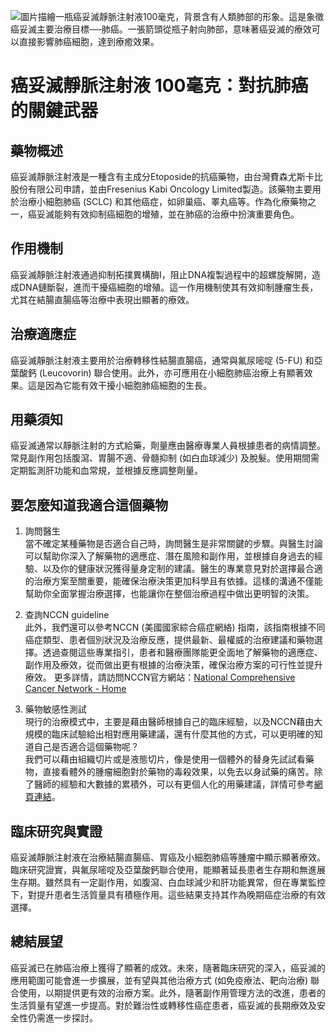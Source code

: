 ![圖片描繪一瓶癌妥滅靜脈注射液100毫克，背景含有人類肺部的形象。這是象徵癌妥滅主要治療目標──肺癌。一張箭頭從瓶子射向肺部，意味著癌妥滅的療效可以直接影響肺癌細胞，達到療癒效果。](https://i.imgur.com/zbi3N51.jpeg)
# 癌妥滅靜脈注射液 100毫克：對抗肺癌的關鍵武器 

## 藥物概述 

癌妥滅靜脈注射液是一種含有主成分Etoposide的抗癌藥物，由台灣費森尤斯卡比股份有限公司申請，並由Fresenius Kabi Oncology Limited製造。該藥物主要用於治療小細胞肺癌 (SCLC) 和其他癌症，如卵巢癌、睪丸癌等。作為化療藥物之一，癌妥滅能夠有效抑制癌細胞的增殖，並在肺癌的治療中扮演重要角色。

## 作用機制 

癌妥滅靜脈注射液通過抑制拓撲異構酶I，阻止DNA複製過程中的超螺旋解開，造成DNA鏈斷裂，進而干擾癌細胞的增殖。這一作用機制使其有效抑制腫瘤生長，尤其在結腸直腸癌等治療中表現出顯著的療效。

## 治療適應症 

癌妥滅靜脈注射液主要用於治療轉移性結腸直腸癌，通常與氟尿嘧啶 (5-FU) 和亞葉酸鈣 (Leucovorin) 聯合使用。此外，亦可應用在小細胞肺癌治療上有顯著效果。這是因為它能有效干擾小細胞肺癌細胞的生長。

## 用藥須知 

癌妥滅通常以靜脈注射的方式給藥，劑量應由醫療專業人員根據患者的病情調整。常見副作用包括腹瀉、胃腸不適、骨髓抑制 (如白血球減少) 及脫髮。使用期間需定期監測肝功能和血常規，並根據反應調整劑量。

## 要怎麼知道我適合這個藥物 

1. 詢問醫生  
當不確定某種藥物是否適合自己時，詢問醫生是非常關鍵的步驟。與醫生討論可以幫助你深入了解藥物的適應症、潛在風險和副作用，並根據自身過去的經驗、以及你的健康狀況獲得量身定制的建議。醫生的專業意見對於選擇最合適的治療方案至關重要，能確保治療決策更加科學且有依據。這樣的溝通不僅能幫助你全面掌握治療選擇，也能讓你在整個治療過程中做出更明智的決策。 

2. 查詢NCCN guideline  
此外，我們還可以參考NCCN (美國國家綜合癌症網絡) 指南，該指南根據不同癌症類型、患者個別狀況及治療反應，提供最新、最權威的治療建議和藥物選擇。透過查閱這些專業指引，患者和醫療團隊能更全面地了解藥物的適應症、副作用及療效，從而做出更有根據的治療決策，確保治療方案的可行性並提升療效。 
更多詳情，請訪問NCCN官方網站：[National Comprehensive Cancer Network - Home](https://www.nccn.org/)

3. 藥物敏感性測試  
現行的治療模式中，主要是藉由醫師根據自己的臨床經驗，以及NCCN藉由大規模的臨床試驗給出相對應用藥建議，還有什麼其他的方式，可以更明確的知道自己是否適合這個藥物呢？   
我們可以藉由組織切片或是液態切片，像是使用一個體外的替身先試試看藥物，直接看體外的腫瘤細胞對於藥物的毒殺效果，以免去以身試藥的痛苦。除了醫師的經驗和大數據的累積外，可以有更個人化的用藥建議，詳情可參考[網頁連結](https://info.cancerfree.io/)。

## 臨床研究與實證 

癌妥滅靜脈注射液在治療結腸直腸癌、胃癌及小細胞肺癌等腫瘤中顯示顯著療效。臨床研究證實，與氟尿嘧啶及亞葉酸鈣聯合使用，能顯著延長患者生存期和無進展生存期。雖然具有一定副作用，如腹瀉、白血球減少和肝功能異常，但在專業監控下，對提升患者生活質量具有積極作用。這些結果支持其作為晚期癌症治療的有效選擇。

## 總結展望 

癌妥滅已在肺癌治療上獲得了顯著的成效。未來，隨著臨床研究的深入，癌妥滅的應用範圍可能會進一步擴展，並有望與其他治療方式 (如免疫療法、靶向治療) 聯合使用，以期提供更有效的治療方案。此外，隨著副作用管理方法的改進，患者的生活質量有望進一步提高。對於難治性或轉移性癌症患者，癌妥滅的長期療效及安全性仍需進一步探討。

